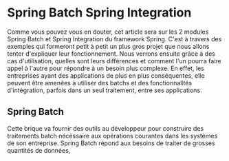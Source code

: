 # Spring Batch Spring Integration

Comme vous pouvez vous en douter, cet article sera sur les 2 modules Spring Batch et Spring Integration du framework Spring. C'est à travers des exemples qui formeront petit à petit un plus gros projet que nous allons tenter d'expliquer leur fonctionnement. Nous verrons ensuite grâce à des cas d'utilisation, quelles sont leurs différences et comment l'un pourra faire appel à l'autre pour répondre à un besoin plus complexe.
En effet, les entreprises ayant des applications de plus en plus conséquentes, elle peuvent être amenées à utiliser des batchs et des fonctionnalités d'intégration, parfois dans un seul traitement, entre ses applications.

## Spring Batch

Cette brique va fournir des outils au développeur pour construire des traitements batch nécéssaire aux opérations courantes dans les systèmes de son entreprise.
Spring Batch répond aux besoins de traiter de grosses quantités de données, 
